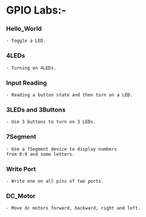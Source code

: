# GPIO Labs:-

### Hello_World
	- Toggle a LED.

### 4LEDs
	- Turning on 4LEDs.

### Input Reading
	- Reading a button state and then turn on a LED.

### 3LEDs and 3Buttons
	- Use 3 buttons to turn on 3 LEDs.

### 7Segment
	- Use a 7Segment device to display numbers
	from 0:9 and some letters.

### Write Port
	- Write one on all pins of two ports.

### DC_Motor
	- Move dc motors forward, backward, right and left.


